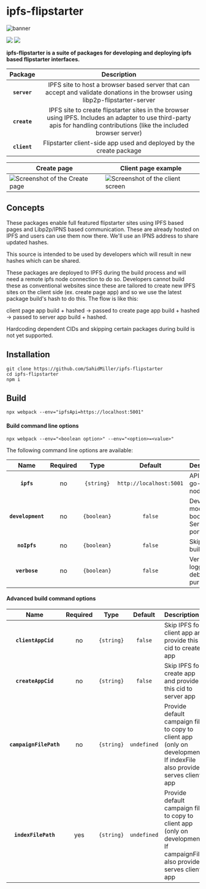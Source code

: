 # ipfs-flipstarter

![banner](https://gateway.ipfs.io/ipfs/QmPmRx1bQC1tku8q1PBwGa1P2e8bRSomGQE5tD3AboyHkp)


[![](https://ipfs.io/ipns/k51qzi5uqu5dgdocf63983yb9eigz3nqsu892vph2dq9hsxm5bhj8c45o5ggdb/build.svg)](https://github.com/SahidMiller/ipfs-flipstarter/actions)
[![](https://ipfs.io/ipns/k51qzi5uqu5dgdocf63983yb9eigz3nqsu892vph2dq9hsxm5bhj8c45o5ggdb/coverage.svg)](https://github.com/SahidMiller/ipfs-flipstarter/actions)

**ipfs-flipstarter is a suite of packages for developing and deploying ipfs based flipstarter interfaces.**

|Package|Description|
|:--:|:----------:|
|**`server`**| IPFS site to host a browser based server that can accept and validate donations in the browser using libp2p-flipstarter-server |
|**`create`**| IPFS site to create flipstarter sites in the browser using IPFS. Includes an adapter to use third-party apis for handling contributions (like the included browser server) |
|**`client`**| Flipstarter client-side app used and deployed by the create package |

| Create page | Client page example |
|-------|---------|
| ![Screenshot of the Create page](https://gateway.ipfs.io/ipfs/QmRNKsFqX6YtKopfY7JGNTpovZyS7dKjaDhgaALXpfyB6Z) | ![Screenshot of the client screen](https://gateway.ipfs.io/ipfs/QmPGTpMzeu9UVx8ftRvukStdgu9DtA5iUGND4MvoWojkQt) |

## Concepts

These packages enable full featured flipstarter sites using IPFS based pages and Libp2p/IPNS based communication. These are already hosted on IPFS and users can use them now there. We'll use an IPNS address to share updated hashes. 

This source is intended to be used by developers which will result in new hashes which can be shared.

These packages are deployed to IPFS during the build process and will need a remote ipfs node connection to do so. Developers cannot build these as conventional websites since these are tailored to create new IPFS sites on the client side (ex. create page app) and so we use the latest package build's hash to do this. The flow is like this:

client page app build + hashed -> passed to create page app build + hashed -> passed to server app build + hashed.

Hardcoding dependent CIDs and skipping certain packages during build is not yet supported.

## Installation

```
git clone https://github.com/SahidMiller/ipfs-flipstarter
cd ipfs-flipstarter 
npm i
```

## Build

```
npx webpack --env="ipfsApi=https://localhost:5001"
```

#### Build command line options

`npx webpack --env="<boolean option>" --env="<option>=<value>"`

The following command line options are available:

|Name|Required|Type|Default|Description|
|:--:|:-----:|:--:|:-----:|:----------|
|**`ipfs`**|no|`{string}`|`http://localhost:5001`| API URL for go-ipfs node. |
|**`development`**|no|`{boolean}`|`false`| Development mode boolean flag. Serves on port 55554 |
|**`noIpfs`**|no|`{boolean}`|`false`| Skip IPFS build |
|**`verbose`**|no|`{boolean}`|`false`| Verbose logging for debugging purposes |

#### Advanced build command options

|Name|Required|Type|Default|Description|
|:--:|:-----:|:--:|:-----:|:----------|
|**`clientAppCid`**|no|`{string}`|`false`| Skip IPFS for client app and provide this cid to create app |
|**`createAppCid`**|no|`{string}`|`false`| Skip IPFS for create app and provide this cid to server app |
|**`campaignFilePath`**|no|`{string}`|`undefined`| Provide default campaign file to copy to client app (only on development). If indexFile also provided, serves client app |
|**`indexFilePath`**|yes|`{string}`|`undefined`| Provide default campaign file to copy to client app (only on development). If campaignFile also provided, serves client app  |
